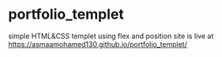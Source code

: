# portfolio_templet
simple HTML&CSS templet
using flex and position
site is live at https://asmaamohamed130.github.io/portfolio_templet/
